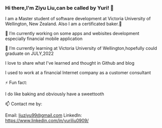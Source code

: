 ### Hi there,I'm Ziyu Liu,can be called by Yuri! 👋
I am a Master student of software development at Victoria University of Wellington, New Zealand. Also I am a certificated baker.:cake:

🔭 I’m currently working on some apps and webisites development especially financial mobile application 

🌱 I’m currently learning at Victoria University of Wellington,hopefully could graduate on JULY,2022

I love to share what I've learned and thought in Github and blog

I used to work at a financial Internet company as a customer consultant

⚡ Fun fact:

I do like baking and obviously have a sweettooth

📫 Contact me by:

Email: liuziyu99@gmail.com
LinkedIn: https://www.linkedin.com/in/yuriliu0909/

<!--
**Yuriliu0909/Yuriliu0909** is a ✨ _special_ ✨ repository because its `README.md` (this file) appears on your GitHub profile.:cake:

Here are some ideas to get you started:

- 🔭 I’m currently working on ...
- 🌱 I’m currently learning ...
- 👯 I’m looking to collaborate on ...
- 🤔 I’m looking for help with ...
- 💬 Ask me about ...
- 📫 How to reach me: ...
- 😄 Pronouns: ...
- ⚡ Fun fact: ...
-->
